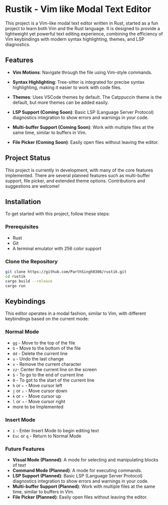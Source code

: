 # Rustik - Vim like Modal Text Editor

This project is a Vim-like modal text editor written in Rust, started as a fun project to learn both Vim and the Rust language. It is designed to provide a lightweight yet powerful text editing experience, combining the efficiency of Vim keybindings with modern syntax highlighting, themes, and LSP diagnostics.

## Features

- **Vim Motions**: Navigate through the file using Vim-style commands.

- **Syntax Highlighting**: Tree-sitter is integrated for precise syntax highlighting, making it easier to work with code files.

- **Themes**: Uses VSCode themes by default. The Catppuccin theme is the default, but more themes can be added easily.

- **LSP Support (Coming Soon)**: Basic LSP (Language Server Protocol) diagnostics integration to show errors and warnings in your code.

- **Multi-buffer Support (Coming Soon)**: Work with multiple files at the same time, similar to buffers in Vim.

- **File Picker (Coming Soon)**: Easily open files without leaving the editor.

## Project Status

This project is currently in development, with many of the core features implemented. There are several planned features such as multi-buffer support, file picker, and extended theme options. Contributions and suggestions are welcome!

## Installation

To get started with this project, follow these steps:

### Prerequisites

- Rust
- Git
- A terminal emulator with 256 color support

### Clone the Repository

```bash
git clone https://github.com/ParthSingh0306/rustik.git
cd rustik
cargo build --release
cargo run
```

## Keybindings

This editor operates in a modal fashion, similar to Vim, with different keybindings based on the current mode:

### Normal Mode

- `gg` - Move to the top of the file
- `G` - Move to the bottom of the file
- `dd` - Delete the current line
- `u` - Undo the last change
- `x` - Remove the current character
- `zz`- Center the current line on the screen
- `$` - To go to the end of current line
- `0` - To got to the start of the current line
- `h` or `←` - Move cursor left
- `j` or `↓` - Move cursor down
- `k` or `↑` - Move cursor up
- `l` or `→` - Move cursor right
- more to be Implemented

### Insert Mode

- `i` - Enter Insert Mode to begin editing text
- `Esc` or `q` - Return to Normal Mode

### Future Features

- **Visual Mode (Planned)**: A mode for selecting and manipulating blocks of text
- **Command Mode (Planned)**: A mode for executing commands.
- **LSP Support (Planned)**: Basic LSP (Language Server Protocol) diagnostics integration to show errors and warnings in your code.
- **Multi-buffer Support (Planned)**: Work with multiple files at the same time, similar to buffers in Vim.
- **File Picker (Planned)**: Easily open files without leaving the editor.
